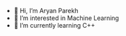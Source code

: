 - 👋 Hi, I’m Aryan Parekh
- 👀 I’m interested in Machine Learning
- 🌱 I’m currently learning C++

<!---
Aryan1508/Aryan1508 is a ✨ special ✨ repository because its `README.md` (this file) appears on your GitHub profile.
You can click the Preview link to take a look at your changes.
--->
